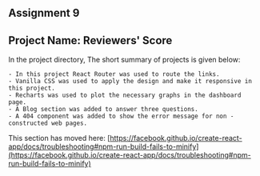 ## Assignment 9
## Project Name: Reviewers' Score

In the project directory, The short summary of projects is given below:

    - In this project React Router was used to route the links.
    - Vanilla CSS was used to apply the design and make it responsive in this project.
    - Recharts was used to plot the necessary graphs in the dashboard page.
    - A Blog section was added to answer three questions. 
    - A 404 component was added to show the error message for non -constructed web pages.



This section has moved here: [https://facebook.github.io/create-react-app/docs/troubleshooting#npm-run-build-fails-to-minify](https://facebook.github.io/create-react-app/docs/troubleshooting#npm-run-build-fails-to-minify)
